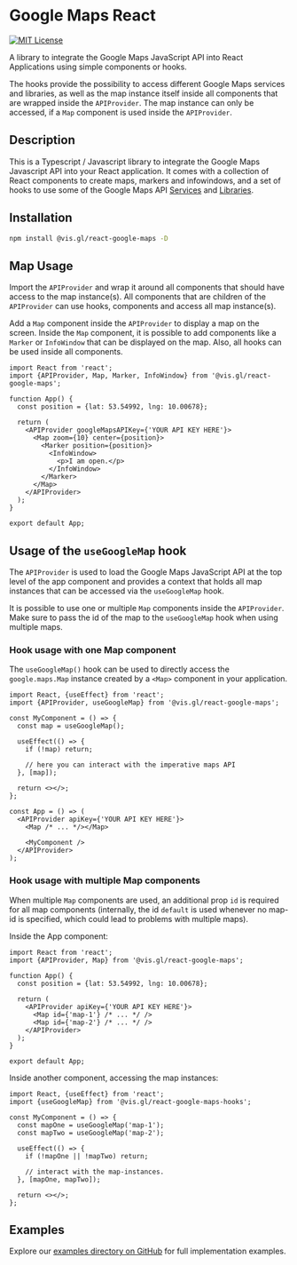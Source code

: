 # Google Maps React

[![MIT License](https://img.shields.io/badge/license-MIT-green.svg)](https://github.com/ubilabs/google-maps-react-hooks/tree/main/LICENSE)

A library to integrate the Google Maps JavaScript API into React Applications
using simple components or hooks.

The hooks provide the possibility to access different Google Maps services and libraries, as well as the map instance
itself inside all components that are wrapped inside the `APIProvider`.
The map instance can only be accessed, if a `Map` component is used inside the `APIProvider`.

## Description

This is a Typescript / Javascript library to integrate the Google Maps Javascript API into your React application.
It comes with a collection of React components to create maps, markers and infowindows, and a set of
hooks to use some of the Google Maps
API [Services](https://developers.google.com/maps/documentation/javascript#services)
and [Libraries](https://developers.google.com/maps/documentation/javascript#libraries).

## Installation

```sh
npm install @vis.gl/react-google-maps -D
```

## Map Usage

Import the `APIProvider` and wrap it around all components that should have access to the map instance(s).
All components that are children of the `APIProvider` can use hooks, components and access all map instance(s).

Add a `Map` component inside the `APIProvider` to display a map on the screen. Inside the `Map` component, it is
possible to add components like a `Marker` or `InfoWindow` that can be displayed on the map. Also, all hooks can be used
inside all components.

```tsx
import React from 'react';
import {APIProvider, Map, Marker, InfoWindow} from '@vis.gl/react-google-maps';

function App() {
  const position = {lat: 53.54992, lng: 10.00678};

  return (
    <APIProvider googleMapsAPIKey={'YOUR API KEY HERE'}>
      <Map zoom={10} center={position}>
        <Marker position={position}>
          <InfoWindow>
            <p>I am open.</p>
          </InfoWindow>
        </Marker>
      </Map>
    </APIProvider>
  );
}

export default App;
```

## Usage of the `useGoogleMap` hook

The `APIProvider` is used to load the Google Maps JavaScript API at the top level of the app component and provides a
context that holds all map instances that can be accessed via the `useGoogleMap` hook.

It is possible to use one or multiple `Map` components inside the `APIProvider`. Make sure to pass the id of the map to
the `useGoogleMap` hook when using multiple maps.

### Hook usage with one Map component

The `useGoogleMap()` hook can be used to directly access the `google.maps.Map` instance created by a `<Map>` component
in your application.

```tsx
import React, {useEffect} from 'react';
import {APIProvider, useGoogleMap} from '@vis.gl/react-google-maps';

const MyComponent = () => {
  const map = useGoogleMap();

  useEffect(() => {
    if (!map) return;

    // here you can interact with the imperative maps API
  }, [map]);

  return <></>;
};

const App = () => (
  <APIProvider apiKey={'YOUR API KEY HERE'}>
    <Map /* ... */></Map>

    <MyComponent />
  </APIProvider>
);
```

### Hook usage with multiple Map components

When multiple `Map` components are used, an additional prop `id` is required for all map components (internally, the
id `default` is used whenever no map-id is specified, which could lead to problems with multiple maps).

Inside the App component:

```tsx
import React from 'react';
import {APIProvider, Map} from '@vis.gl/react-google-maps';

function App() {
  const position = {lat: 53.54992, lng: 10.00678};

  return (
    <APIProvider apiKey={'YOUR API KEY HERE'}>
      <Map id={'map-1'} /* ... */ />
      <Map id={'map-2'} /* ... */ />
    </APIProvider>
  );
}

export default App;
```

Inside another component, accessing the map instances:

```tsx
import React, {useEffect} from 'react';
import {useGoogleMap} from '@vis.gl/react-google-maps-hooks';

const MyComponent = () => {
  const mapOne = useGoogleMap('map-1');
  const mapTwo = useGoogleMap('map-2');

  useEffect(() => {
    if (!mapOne || !mapTwo) return;

    // interact with the map-instances.
  }, [mapOne, mapTwo]);

  return <></>;
};
```

## Examples

Explore our [examples directory on GitHub](./examples) for full implementation examples.
